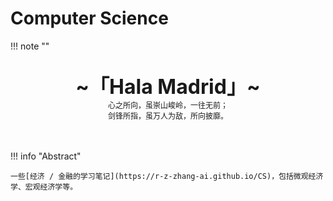 # Computer Science

!!! note "" 
    <br><br>
    <div align="center" style="font-size:32px;font-weight:bold">
        ~「Hala Madrid」~
    </div>
    <div align="center" style="font-size:12px">
        心之所向，虽崇山峻岭，一往无前；
    </div>
        <div align="center" style="font-size:12px">
        剑锋所指，虽万人为敌，所向披靡。
    </div>
    <br><br>

!!! info "Abstract"

    一些[经济 / 金融的学习笔记](https://r-z-zhang-ai.github.io/CS)，包括微观经济学、宏观经济学等。
